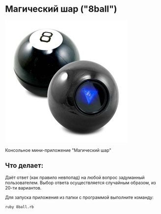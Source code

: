 Магический шар ("8ball")
===

![hangman](https://github.com/axmaxon/8ball/blob/master/8ball.jpg?raw=true)

Консольное мини-приложение "Магический шар"

## Что делает:

Даёт ответ (как правило невпопад) на любой вопрос задуманный пользователем.
Выбор ответа осуществляется случайным образом, из 20-ти вариантов.

Для запуска приложения из папки с программой выполните команду:

```
ruby 8ball.rb
```
